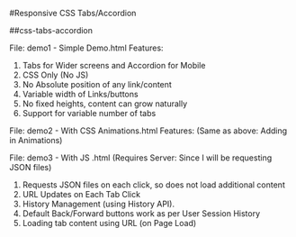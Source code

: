 #Responsive CSS Tabs/Accordion 

##css-tabs-accordion



File: demo1 - Simple Demo.html
Features:
1. Tabs for Wider screens and Accordion for Mobile
2. CSS Only (No JS)
3. No Absolute position of any link/content
4. Variable width of Links/buttons
5. No fixed heights, content can grow naturally
6. Support for variable number of tabs


File: demo2 -  With CSS Animations.html
Features: 
(Same as above: Adding in Animations)


File: demo3 -  With JS .html
(Requires Server: Since I will be requesting JSON files)
1. Requests JSON files on each click, so does not load additional content
2. URL Updates on Each Tab Click
3. History Management (using History API).
4. Default Back/Forward buttons work as per User Session History
5. Loading tab content using URL (on Page Load)



